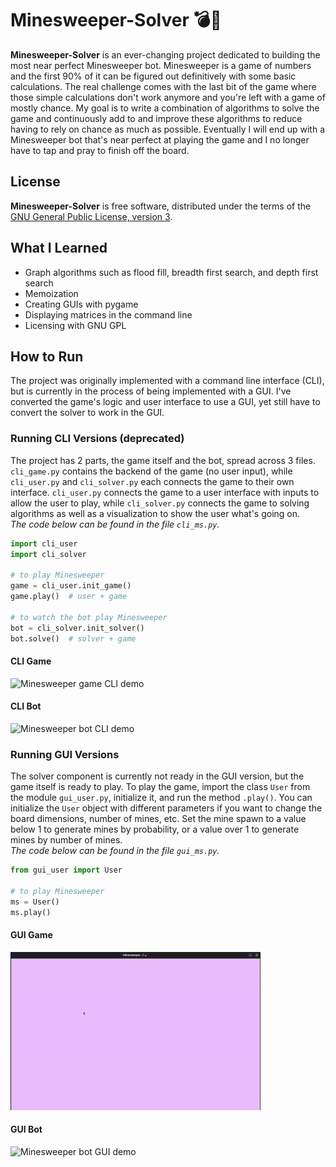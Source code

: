 # Minesweeper-Solver 💣🧹
**Minesweeper-Solver** is an ever-changing project dedicated to building the most near perfect Minesweeper bot. Minesweeper is a game of numbers and the first 90% of it can be figured out definitively with some basic calculations. The real challenge comes with the last bit of the game where those simple calculations don't work anymore and you're left with a game of mostly chance. My goal is to write a combination of algorithms to solve the game and continuously add to and improve these algorithms to reduce having to rely on chance as much as possible. Eventually I will end up with a Minesweeper bot that's near perfect at playing the game and I no longer have to tap and pray to finish off the board.
## License
**Minesweeper-Solver** is free software, distributed under the terms of the [GNU General Public License, version 3](https://www.gnu.org/licenses/gpl-3.0.html).
## What I Learned
* Graph algorithms such as flood fill, breadth first search, and depth first search
* Memoization
* Creating GUIs with pygame
* Displaying matrices in the command line
* Licensing with GNU GPL
<!-- * Linear algebra for solver algorithms -->
## How to Run
The project was originally implemented with a command line interface (CLI), but is currently in the process of being implemented with a GUI. I've converted the game's logic and user interface to use a GUI, yet still have to convert the solver to work in the GUI.

### Running CLI Versions (deprecated)
The project has 2 parts, the game itself and the bot, spread across 3 files. `cli_game.py` contains the backend of the game (no user input), while `cli_user.py` and `cli_solver.py` each connects the game to their own interface. `cli_user.py` connects the game to a user interface with inputs to allow the user to play, while `cli_solver.py` connects the game to solving algorithms as well as a visualization to show the user what's going on.<br>*The code below can be found in the file `cli_ms.py`.*<br>
```python
import cli_user
import cli_solver

# to play Minesweeper
game = cli_user.init_game()
game.play()  # user + game

# to watch the bot play Minesweeper
bot = cli_solver.init_solver()
bot.solve()  # solver + game
```
#### CLI Game
<img src="https://github.com/GeorgeD88/Minesweeper-Solver/blob/main/minesweeper_demo.gif" alt="Minesweeper game CLI demo" width="400">

#### CLI Bot
<img src="https://github.com/GeorgeD88/Minesweeper-Solver/blob/main/ms_solver_demo.gif" alt="Minesweeper bot CLI demo" width="400">

### Running GUI Versions
The solver component is currently not ready in the GUI version, but the game itself is ready to play. To play the game, import the class `User` from the module `gui_user.py`, initialize it, and run the method `.play()`. You can initialize the `User` object with different parameters if you want to change the board dimensions, number of mines, etc. Set the mine spawn to a value below 1 to generate mines by probability, or a value over 1 to generate mines by number of mines.<br>*The code below can be found in the file `gui_ms.py`.*<br>
```python
from gui_user import User

# to play Minesweeper
ms = User()
ms.play()
```
#### GUI Game
<img src="https://github.com/GeorgeD88/Minesweeper-Solver/blob/main/demo_gui_ms.gif" alt="Minesweeper game GUI demo" width="400">

#### GUI Bot
<img src="https://github.com/GeorgeD88/Minesweeper-Solver/blob/main/gui_solver_demo.gif" alt="Minesweeper bot GUI demo" width="400">
